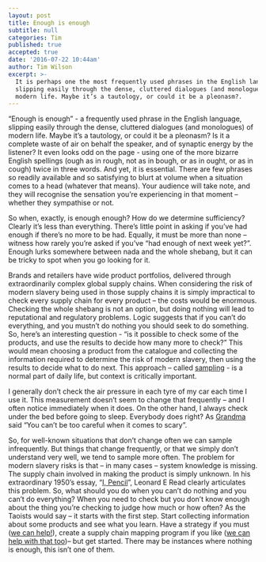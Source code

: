 ```yaml
---
layout: post
title: Enough is enough
subtitle: null
categories: Tim
published: true
accepted: true
date: '2016-07-22 10:44am'
author: Tim Wilson
excerpt: >-
  It is perhaps one the most frequently used phrases in the English language,
  slipping easily through the dense, cluttered dialogues (and monologues) of
  modern life. Maybe it’s a tautology, or could it be a pleonasm?.
---
```


“Enough is enough” - a frequently used phrase in the English language, slipping easily through the dense, cluttered dialogues (and monologues) of modern life. Maybe it’s a tautology, or could it be a pleonasm? Is it a complete waste of air on behalf the speaker, and of synaptic energy by the listener? It even looks odd on the page - using one of the more bizarre English spellings (ough as in rough, not as in bough, or as in ought, or as in cough) twice in three words. And yet, it is essential. There are few phrases so readily available and so satisfying to blurt at volume when a situation comes to a head (whatever that means). Your audience will take note, and they will recognise the sensation you’re experiencing in that moment – whether they sympathise or not.

So when, exactly, is enough enough? How do we determine sufficiency? Clearly it’s less than everything. There’s little point in asking if you’ve had enough if there’s no more to be had. Equally, it must be more than none – witness how rarely you’re asked if you’ve “had enough of next week yet?”. Enough lurks somewhere between nada and the whole shebang, but it can be tricky to spot when you go looking for it.

Brands and retailers have wide product portfolios, delivered through extraordinarily complex global supply chains. When considering the risk of modern slavery being used in those supply chains it is simply impractical to check every supply chain for every product – the costs would be enormous. Checking the whole shebang is not an option, but doing nothing will lead to reputational and regulatory problems. Logic suggests that if you can’t do everything, and you mustn’t do nothing you should seek to do something. So, here’s an interesting question - “is it possible to check some of the products, and use the results to decide how many more to check?” This would mean choosing a product from the catalogue and collecting the information required to determine the risk of modern slavery, then using the results to decide what to do next. This approach – called [sampling](https://en.wikipedia.org/wiki/Sampling_(statistics)) - is a normal part of daily life, but context is critically important.

I generally don’t check the air pressure in each tyre of my car each time I use it. This measurement doesn’t seem to change that frequently – and I often notice immediately when it does. On the other hand, I always check under the bed before going to sleep. Everybody does right? As [Grandma](http://historicfutures.com/tim/2014/02/07/do-you-know-your-product-history.html) said “You can’t be too careful when it comes to scary”.

So, for well-known situations that don’t change often we can sample infrequently. But things that change frequently, or that we simply don’t understand very well, we tend to sample more often.
The problem for modern slavery risks is that – in many cases – system knowledge is missing. The supply chain involved in making the product is simply unknown. In his extraordinary 1950’s essay, “[I, Pencil](http://www.econlib.org/library/Essays/rdPncl1.html)”, Leonard E Read clearly articulates this problem. So, what should you do when you can’t do nothing and you can’t do everything? When you need to check but you don’t know enough about the thing you’re checking to judge how much or how often? As the Taoists would say – it starts with the first step. Start collecting information about some products and see what you learn. Have a strategy if you must ([we can help!](getstring3.com )), create a supply chain mapping program if you like ([we can help with that too](getstring3.com))– but get started. There may be instances where nothing is enough, this isn’t one of them.
 

